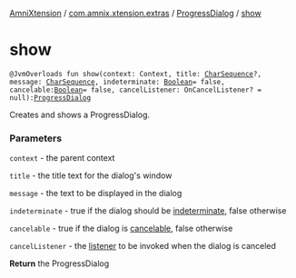 [AmniXtension](../../index.md) / [com.amnix.xtension.extras](../index.md) / [ProgressDialog](index.md) / [show](./show.md)

# show

`@JvmOverloads fun show(context: Context, title: `[`CharSequence`](https://kotlinlang.org/api/latest/jvm/stdlib/kotlin/-char-sequence/index.html)`?, message: `[`CharSequence`](https://kotlinlang.org/api/latest/jvm/stdlib/kotlin/-char-sequence/index.html)`, indeterminate: `[`Boolean`](https://kotlinlang.org/api/latest/jvm/stdlib/kotlin/-boolean/index.html)` = false, cancelable: `[`Boolean`](https://kotlinlang.org/api/latest/jvm/stdlib/kotlin/-boolean/index.html)` = false, cancelListener: OnCancelListener? = null): `[`ProgressDialog`](index.md)

Creates and shows a ProgressDialog.

### Parameters

`context` - the parent context

`title` - the title text for the dialog's window

`message` - the text to be displayed in the dialog

`indeterminate` - true if the dialog should be [        indeterminate](#), false otherwise

`cancelable` - true if the dialog is [cancelable](#),
false otherwise

`cancelListener` - the [listener](#)
to be invoked when the dialog is canceled

**Return**
the ProgressDialog

